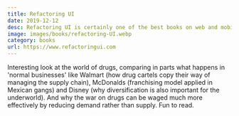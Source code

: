 ```yaml
---
title: Refactoring UI
date: 2019-12-12
desc: Refactoring UI is certainly one of the best books on web and mobile UI/UX I've ever read. Along with Krug's Don't Make Me Think, it should be in the library of anyone involved in UI design. Great details and with great practical examples and comparisons.
image: images/books/refactoring-UI.webp
category: books
url: https://www.refactoringui.com
---
```

Interesting look at the world of drugs, comparing in parts what happens in 'normal businesses' like Walmart (how drug cartels copy their way of managing the supply chain), McDonalds (franchising model applied in Mexican gangs) and Disney (why diversification is also important for the underworld). And why the war on drugs can be waged much more effectively by reducing demand rather than supply. Fun to read.